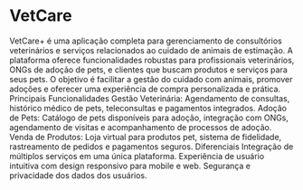# VetCare
 VetCare+ é uma aplicação completa para gerenciamento de consultórios veterinários e serviços relacionados ao cuidado de animais de estimação. A plataforma oferece funcionalidades robustas para profissionais veterinários, ONGs de adoção de pets, e clientes que buscam produtos e serviços para seus pets. O objetivo é facilitar a gestão do cuidado com animais, promover adoções e oferecer uma experiência de compra personalizada e prática.  Principais Funcionalidades Gestão Veterinária: Agendamento de consultas, histórico médico de pets, teleconsultas e pagamentos integrados. Adoção de Pets: Catálogo de pets disponíveis para adoção, integração com ONGs, agendamento de visitas e acompanhamento de processos de adoção. Venda de Produtos: Loja virtual para produtos pet, sistema de fidelidade, rastreamento de pedidos e pagamentos seguros. Diferenciais Integração de múltiplos serviços em uma única plataforma. Experiência de usuário intuitiva com design responsivo para mobile e web. Segurança e privacidade dos dados dos usuários.
